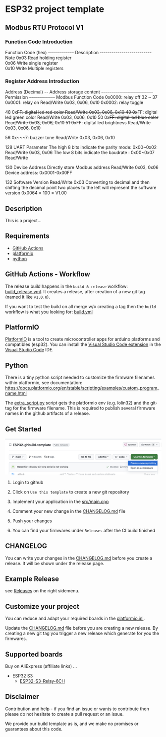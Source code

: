 # ESP32 project template

## Modbus RTU Protocol V1

### Function Code Introduction
Function Code (hex) ------------- Description	-------------------------- Note
0x03	                            Read holding register	                 
0x06	                            Write single register	                 
0x10                              Write Multiple registers

### Register Address Introduction
Address (Decimal) -- Address storage content -------------------------- Permission ------------- Modbus Function Code
                     0x0000: relay off
32 ~ 37              0x0001: relay on                                   Read/Write               0x03, 0x06, 0x10
                     0x0002: relay toggle

48                   0x~~FF: digital led red color                      Read/Write               0x03, 0x06, 0x10
49                   0x~~FF: digital led green color                    Read/Write               0x03, 0x06, 0x10
50                   0x~~FF: digital led blue color                     Read/Write               0x03, 0x06, 0x10
51                   0x~~FF: digital led brightness                     Read/Write               0x03, 0x06, 0x10

56                   0x~~~7: buzzer tone                                Read/Write               0x03, 0x06, 0x10

128                 UART Parameter
                    The high 8 bits indicate the parity mode: 0x00~0x02 Read/Write               0x03, 0x06
                    The low 8 bits indicate the baudrate : 0x00~0x07    Read/Write

130                 Device Address
                    Directly store Modbus address                       Read/Write               0x03, 0x06
                    Device address: 0x0001-0x00FF

132                 Software Version                                    Read/Write               0x03
                    Converting to decimal and then shifting the decimal 
                    point two places to the left will represent the 
                    software version 0x0064 = 100 = V1.00

## Description

This is a project...

## Requirements

- [GitHub Actions](https://github.com/features/actions)
- [platformio](https://platformio.org/)
- [python](https://www.python.org/)

## GitHub Actions - Workflow

The release build happens in the `build & release` workflow: [build_release.yml](.github/workflows/build_release.yml).
It creates a release, after creation of a new git tag (named it like `v1.0.0`).

If you want to test the build on all merge w/o creating a tag then the `build` workflow is what you looking for: [build.yml](.github/workflows/build.yml)

## PlatformIO

[PlatformIO](https://platformio.org/) is a tool to create microcontroller apps for arduino platforms and compatibles (esp32). You can install the [Visual Studio Code extension](https://platformio.org/install/ide?install=vscode) in the [Visual Studio Code](https://code.visualstudio.com/) IDE.

## Python

There is a tiny python script needed to customize the firmware filenames within platformio, see documentation: https://docs.platformio.org/en/stable/scripting/examples/custom_program_name.html

The [extra_script.py](extra_script.py) script gets the platformio env (e.g. lolin32) and the git-tag for the firmware filename.
This is required to publish several firmware names in the github artifacts of a release.

## Get Started

<img src="doc/create-new-project-with-template.png" />

1. Login to github

2. Click on `Use this template` to create a new git repository
3. Implement your application in the [src/main.cpp](src/main.cpp)
4. Comment your new change in the [CHANGELOG.md](CHANGELOG.md) file
5. Push your changes


6. You can find your firmwares under `Releases` after the CI build finished

## CHANGELOG

You can write your changes in the [CHANGELOG.md](CHANGELOG.md) before you create a release. It will be shown under the release page.

## Example Release

see [Releases](https://github.com/mcuw/esp-ghbuild-template/releases) on the right sidemenu.

## Customize your project

You can reduce and adapt your required boards in the [platformio.ini](platformio.ini).

Update the [CHANGELOG.md](CHANGELOG.md) file before you are creating a new release. By creating a new git tag you trigger a new release which generate for you the firmwares.

## Supported boards

Buy on AliExpress (affiliate links) ...

- ESP32 S3
  - [ESP32-S3-Relay-6CH](https://www.waveshare.com/wiki/ESP32-S3-Relay-6CH)


## Disclaimer

Contribution and help - if you find an issue or wants to contribute then please do not hesitate to create a pull request or an issue.

We provide our build template as is, and we make no promises or guarantees about this code.